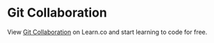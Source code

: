 # Git Collaboration
<p class='util--hide'>View <a href='https://learn.co/lessons/phrg-git-collaboration-readme'>Git Collaboration</a> on Learn.co and start learning to code for free.</p>
